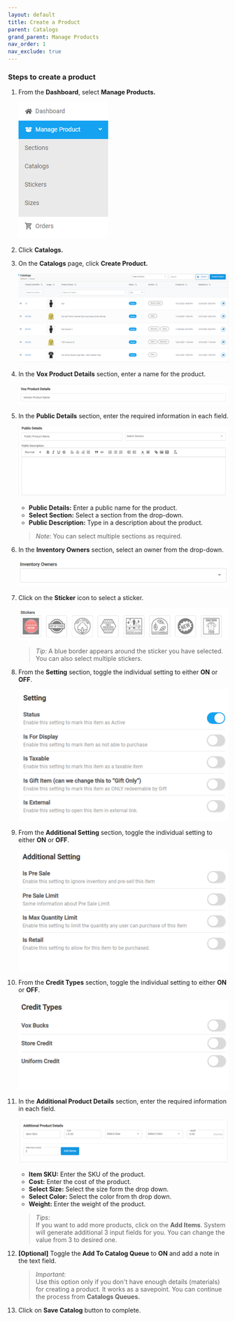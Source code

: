 ```yaml
---
layout: default
title: Create a Product
parent: Catalogs
grand_parent: Manage Products
nav_order: 1
nav_exclude: true
---
```


### Steps to create a product

1. From the **Dashboard**, select **Manage Products.**

   ![catalogs_image](../../../images/manageproducts/mng1.png "manage product menu")

2. Click **Catalogs.**

3. On the **Catalogs** page, click **Create Product.**

   ![vox_product_details_image](../../../images/manageproducts/crpdt2.png "Catalogs page")

4. In the **Vox Product Details** section, enter a name for the product.

   ![public_details_image](../../../images/manageproducts/crpdt3.png "Vox Product Details")

5. In the **Public Details** section, enter the required information in each field.

   ![public_details_image](../../../images/manageproducts/crpdt4.png "Public Details")

   - **Public Details:** Enter a public name for the product.
   - **Select Section:** Select a section from the drop-down.
   - **Public Description:** Type in a description about the product.

   > _Note_: You can select multiple sections as required.

6. In the **Inventory Owners** section, select an owner from the drop-down.

   ![inventory_owners_image](../../../images/manageproducts/crpdt5.png "Inventory Owners")

7. Click on the **Sticker** icon to select a sticker.

   ![sticker_image](../../../images/manageproducts/crpdt6.png)

   > _Tip_: A blue border appears around the sticker you have selected. You can also select multiple stickers.

8. From the **Setting** section, toggle the individual setting to either **ON** or **OFF**.

   ![setting_section_image](../../../images/manageproducts/crpdt7.png)

9. From the **Additional Setting** section, toggle the individual setting to either **ON** or **OFF**.

   ![additional_setting_image](../../../images/manageproducts/crpdt8.png)

10. From the **Credit Types** section, toggle the individual setting to either **ON** or **OFF**.

    ![additional_setting_image](../../../images/manageproducts/crpdt9.png)

11. In the **Additional Product Details** section, enter the required information in each field.

    ![additional_product_detail_image](../../../images/manageproducts/crpdt10.png)

    - **Item SKU:** Enter the SKU of the product.
    - **Cost:** Enter the cost of the product.
    - **Select Size:** Select the size form the drop down.
    - **Select Color:** Select the color from th drop down.
    - **Weight:** Enter the weight of the product.

    > _Tips:_ <br>
    > If you want to add more products, click on the **Add Items**. System will generate additional 3 input fields for you. You can change the value from 3 to desired one.

12. **[Optional]** Toggle the **Add To Catalog Queue** to **ON** and add a note in the text field.

    > _Important:_ <br>
    > Use this option only if you don't have enough details (materials) for creating a product. It works as a savepoint. You can continue the process from **Catalogs Queues.**

13. Click on **Save Catalog** button to complete.
